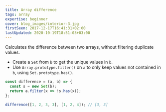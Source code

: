 ```yaml
---
title: Array difference
tags: array
expertise: beginner
cover: blog_images/interior-3.jpg
firstSeen: 2017-12-17T16:41:31+02:00
lastUpdated: 2020-10-19T18:51:03+03:00
---
```


Calculates the difference between two arrays, without filtering duplicate values.

- Create a `Set` from `b` to get the unique values in `b`.
- Use `Array.prototype.filter()` on `a` to only keep values not contained in `b`, using `Set.prototype.has()`.

```js
const difference = (a, b) => {
  const s = new Set(b);
  return a.filter(x => !s.has(x));
};
```

```js
difference([1, 2, 3, 3], [1, 2, 4]); // [3, 3]
```
